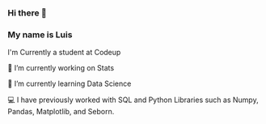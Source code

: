 ### Hi there 👋
### My name is Luis
I'm Currently a student at Codeup

🔭 I’m currently working on Stats

🌱 I’m currently learning Data Science

:computer: I have previously worked with SQL and Python Libraries such as Numpy, Pandas, Matplotlib, and Seborn.


<!--
**Luis-Martinez1/Luis-Martinez1** is a ✨ _special_ ✨ repository because its `README.md` (this file) appears on your GitHub profile.

Here are some ideas to get you started:

- 👯 I’m looking to collaborate on ...
- 🤔 I’m looking for help with ...
📫 How to reach me: linkedin.com/luisbenitomartinez
- 💬 Ask me about ...
- 😄 Pronouns: ...
- ⚡ Fun fact: ...
-->
